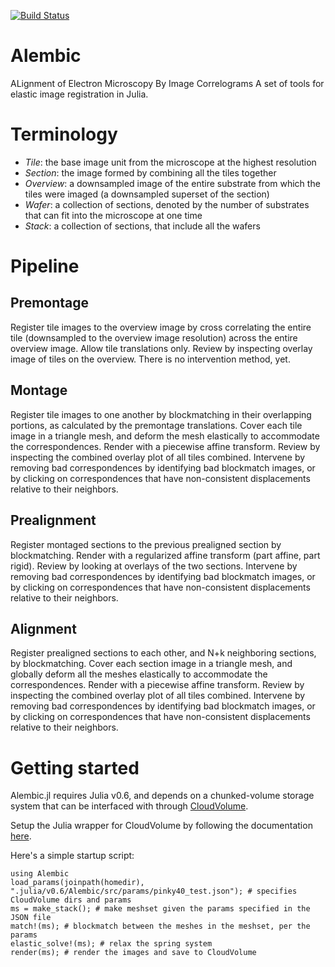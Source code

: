 [![Build Status](https://travis-ci.org/seung-lab/Julimaps.svg?branch=master)](https://travis-ci.org/seung-lab/Julimaps)

# Alembic
ALignment of Electron Microscopy By Image Correlograms
A set of tools for elastic image registration in Julia.

# Terminology
* _Tile_: the base image unit from the microscope at the highest resolution
* _Section_: the image formed by combining all the tiles together
* _Overview_: a downsampled image of the entire substrate from which the tiles were imaged (a downsampled superset of the section)
* _Wafer_: a collection of sections, denoted by the number of substrates that can fit into the microscope at one time
* _Stack_: a collection of sections, that include all the wafers

# Pipeline
## Premontage
Register tile images to the overview image by cross correlating the entire tile (downsampled to the overview image resolution) across the entire overview image. Allow tile translations only. Review by inspecting overlay image of tiles on the overview. There is no intervention method, yet.
## Montage
Register tile images to one another by blockmatching in their overlapping portions, as calculated by the premontage translations. Cover each tile image in a triangle mesh, and deform the mesh elastically to accommodate the correspondences. Render with a piecewise affine transform. Review by inspecting the combined overlay plot of all tiles combined. Intervene by removing bad correspondences by identifying bad blockmatch images, or by clicking on correspondences that have non-consistent displacements relative to their neighbors.
## Prealignment
Register montaged sections to the previous prealigned section by blockmatching. Render with a regularized affine transform (part affine, part rigid). Review by looking at overlays of the two sections. Intervene by removing bad correspondences by identifying bad blockmatch images, or by clicking on correspondences that have non-consistent displacements relative to their neighbors. 
## Alignment
Register prealigned sections to each other, and N+k neighboring sections, by blockmatching. Cover each section image in a triangle mesh, and globally deform all the meshes elastically to accommodate the correspondences. Render with a piecewise affine transform. Review by inspecting the combined overlay plot of all tiles combined. Intervene by removing bad correspondences by identifying bad blockmatch images, or by clicking on correspondences that have non-consistent displacements relative to their neighbors.


# Getting started  
Alembic.jl requires Julia v0.6, and depends on a chunked-volume storage system that can be interfaced with through [CloudVolume](https://github.com/seung-lab/cloud-volume).  

Setup the Julia wrapper for CloudVolume by following the documentation [here](https://github.com/seung-lab/CloudVolume.jl).

Here's a simple startup script:
```
using Alembic
load_params(joinpath(homedir), ".julia/v0.6/Alembic/src/params/pinky40_test.json"); # specifies CloudVolume dirs and params
ms = make_stack(); # make meshset given the params specified in the JSON file
match!(ms); # blockmatch between the meshes in the meshset, per the params
elastic_solve!(ms); # relax the spring system
render(ms); # render the images and save to CloudVolume
```
